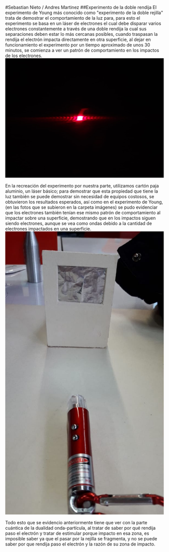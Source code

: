 #Sebastian Nieto / Andres Martinez 
					##Experimento de la doble rendija 
El experimento de Young más conocido como "experimento de la doble rejilla" 
trata de demostrar el comportamiento de la luz para, para esto el experimento 
se basa en un láser de electrones el cual debe disparar varios electrones 
constantemente a través de una doble rendija la cual sus separaciones deben 
estar lo más cercanas posibles, cuando traspasan la rendija el electrón 
impacta directamente en otra superficie, al dejar en funcionamiento el 
experimento por un tiempo aproximado de unos 30 minutos, se comienza a ver 
un patrón de comportamiento en los impactos de los electrones.
![Foto de ilustracion del comportamiento de los electrones](https://github.com/Andres7498/CNYT/blob/master/Rejilla%20Sebastian%20Nieto%20-%20Andres%20Martinez/Imagenes/1.jpeg)

En la recreación del experimento por nuestra parte, utilizamos cartón paja
aluminio, un láser básico; para demostrar que esta propiedad que tiene la 
luz también se puede demostrar sin necesidad de equipos costosos, se 
obtuvieron los resultados esperados, así como en el experimento de Young,
(en las fotos que se subieron en la carpeta imágenes) se pudo evidenciar que
los electrones también tenían ese mismo patrón de comportamiento al impactar
sobre una superficie, demostrando que en los impactos siguen siendo electrones,
aunque se vea como ondas debido a la cantidad de electrones impactados en una
superficie.
![Foto del experimento recreado por nosotros](https://github.com/Andres7498/CNYT/blob/master/Rejilla%20Sebastian%20Nieto%20-%20Andres%20Martinez/Imagenes/3.jpeg)

Todo esto que se evidencio anteriormente tiene que ver con la parte cuántica 
de la dualidad onda-partícula, al tratar de saber por qué rendija paso el 
electrón y tratar de estimular porque impacto en esa zona, es imposible saber
ya que el pasar por la rejilla se fragmenta, y no se puede saber por que
rendija paso el electrón y la razón de su zona de impacto.
